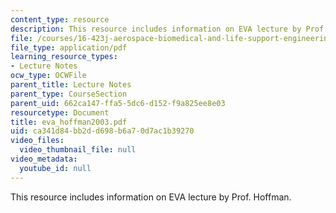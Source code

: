 ```yaml
---
content_type: resource
description: This resource includes information on EVA lecture by Prof. Hoffman.
file: /courses/16-423j-aerospace-biomedical-and-life-support-engineering-spring-2006/ca341d84bb2dd698b6a70d7ac1b39270_eva_hoffman2003.pdf
file_type: application/pdf
learning_resource_types:
- Lecture Notes
ocw_type: OCWFile
parent_title: Lecture Notes
parent_type: CourseSection
parent_uid: 662ca147-ffa5-5dc6-d152-f9a825ee8e03
resourcetype: Document
title: eva_hoffman2003.pdf
uid: ca341d84-bb2d-d698-b6a7-0d7ac1b39270
video_files:
  video_thumbnail_file: null
video_metadata:
  youtube_id: null
---
```

This resource includes information on EVA lecture by Prof. Hoffman.